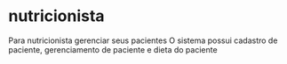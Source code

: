 # nutricionista

Para nutricionista gerenciar seus pacientes
O sistema possui cadastro de paciente, gerenciamento de paciente e dieta do paciente
